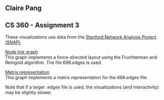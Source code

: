 ## Claire Pang

## CS 360 - Assignment 3

These visualizations use data from the [Stanford Network Analysis Project (SNAP)](https://snap.stanford.edu/data/egonets-Facebook.html).

[Node link graph](https://bl.ocks.org/cpang4/5b2c36b4ff8e9b6d63163c72125b64c8)   
This graph implements a force-directed layout using the Fruchterman and Reingold algorithm. The file 698.edges is used.

[Matrix representation](https://bl.ocks.org/cpang4/d561b6985e8f415fea743f843451884b)   
This graph implements a matrix representation for the 698.edges file.

Note that if a larger .edges file is used, the visualizations (and interactivity) may be slightly slower.
